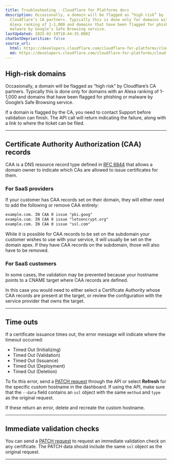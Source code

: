 ```yaml
---
title: Troubleshooting · Cloudflare for Platforms docs
description: Occasionally, a domain will be flagged as “high risk” by
  Cloudflare’s CA partners. Typically this is done only for domains with an
  Alexa ranking of 1-1,000 and domains that have been flagged for phishing or
  malware by Google’s Safe Browsing service.
lastUpdated: 2025-02-19T18:44:35.000Z
chatbotDeprioritize: false
source_url:
  html: https://developers.cloudflare.com/cloudflare-for-platforms/cloudflare-for-saas/security/certificate-management/issue-and-validate/validate-certificates/troubleshooting/
  md: https://developers.cloudflare.com/cloudflare-for-platforms/cloudflare-for-saas/security/certificate-management/issue-and-validate/validate-certificates/troubleshooting/index.md
---
```


## High-risk domains

Occasionally, a domain will be flagged as “high risk” by Cloudflare’s CA partners. Typically this is done only for domains with an Alexa ranking of 1-1,000 and domains that have been flagged for phishing or malware by Google’s Safe Browsing service.

If a domain is flagged by the CA, you need to contact Support before validation can finish. The API call will return indicating the failure, along with a link to where the ticket can be filed.

***

## Certificate Authority Authorization (CAA) records

CAA is a DNS resource record type defined in [RFC 6844](https://datatracker.ietf.org/doc/html/rfc6844) that allows a domain owner to indicate which CAs are allowed to issue certificates for them.

### For SaaS providers

If your customer has CAA records set on their domain, they will either need to add the following or remove CAA entirely:

```txt
example.com. IN CAA 0 issue "pki.goog"
example.com. IN CAA 0 issue "letsencrypt.org"
example.com. IN CAA 0 issue "ssl.com"
```

While it is possible for CAA records to be set on the subdomain your customer wishes to use with your service, it will usually be set on the domain apex. If they have CAA records on the subdomain, those will also have to be removed.

### For SaaS customers

In some cases, the validation may be prevented because your hostname points to a CNAME target where CAA records are defined.

In this case you would need to either select a Certificate Authority whose CAA records are present at the target, or review the configuration with the service provider that owns the target.

***

## Time outs

If a certificate issuance times out, the error message will indicate where the timeout occurred:

* Timed Out (Initializing)
* Timed Out (Validation)
* Timed Out (Issuance)
* Timed Out (Deployment)
* Timed Out (Deletion)

To fix this error, send a [PATCH request](https://developers.cloudflare.com/api/resources/custom_hostnames/methods/edit/) through the API or select **Refresh** for the specific custom hostname in the dashboard. If using the API, make sure that the `--data` field contains an `ssl` object with the same `method` and `type` as the original request.

If these return an error, delete and recreate the custom hostname.

***

## Immediate validation checks

You can send a [PATCH request](https://developers.cloudflare.com/api/resources/custom_hostnames/methods/edit/) to request an immediate validation check on any certificate. The PATCH data should include the same `ssl` object as the original request.

***
